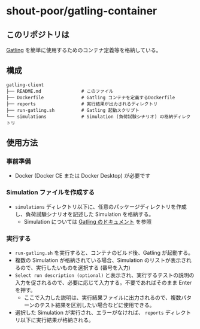 shout-poor/gatling-container
====

## このリポジトリは

[Gatling](https://gatling.io/) を簡単に使用するためのコンテナ定義等を格納している。

## 構成

```
gatling-client
├── README.md               # このファイル
├── Dockerfile              # Gatling コンテナを定義するDockerfile
├── reports                 # 実行結果が出力されるディレクトリ
├── run-gatling.sh          # Gatling 起動スクリプト
└── simulations             # Simulation (負荷試験シナリオ) の格納ディレクトリ
```

## 使用方法

### 事前準備

* Docker (Docker CE または Docker Desktop) が必要です

### Simulation ファイルを作成する

* `simulations` ディレクトリ以下に、任意のパッケージディレクトリを作成し、負荷試験シナリオを記述した Simulation を格納する。
    * Simulation については [Gatling のドキュメント](https://gatling.io/docs/current/) を参照

### 実行する

* `run-gatling.sh` を実行すると、コンテナのビルド後、Gatling が起動する。
* 複数の Simulation が格納されている場合、Simulation のリストが表示されるので、実行したいものを選択する (番号を入力)
* `Select run description (optional)` と表示され、実行するテストの説明の入力を促されるので、必要に応じて入力する。不要であればそのまま Enter を押す。
    * ここで入力した説明は、実行結果ファイルに出力されるので、複数パターンのテスト結果を区別したい場合などに使用できる。
* 選択した Simulation が実行され、エラーがなければ、 `reports` ディレクトリ以下に実行結果が格納される。